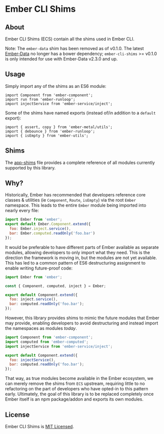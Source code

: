 Ember CLI Shims
===============

About
-----

Ember CLI Shims (ECS) contain all the shims used in Ember CLI.

Note: The `ember-data` shim has been removed as of v0.1.0. The latest 
[Ember-Data](https://github.com/emberjs/data) no longer has a bower dependency; 
`ember-cli-shims` >= v0.1.0 is only intended for use with Ember-Data v2.3.0 and up.

Usage
-----

Simply import any of the shims as an ES6 module:

```
import Component from 'ember-component';
import run from 'ember-runloop';
import injectService from 'ember-service/inject';
```

Some of the shims have named exports (instead of/in addition to a `default` export):

```
import { assert, copy } from 'ember-metal/utils';
import { debounce } from 'ember-runloop';
import { isEmpty } from 'ember-utils';
```

Shims
-----

The [app-shims](https://github.com/ember-cli/ember-cli-shims/blob/master/app-shims.js) 
file provides a complete reference of all modules currently supported by this library. 

Why?
----

Historically, Ember has recommended that developers reference core classes 
& utilities (ie `Component`, `Route`, `isEmpty`) via the root `Ember` namespace. 
This leads to the entire `Ember` module being imported into nearly every file:

```js
import Ember from 'ember';
export default Ember.Component.extend({
  foo: Ember.inject.service(),
  bar: Ember.computed.readOnly('foo.bar')
});
```

It would be preferable to have different parts of Ember available as separate modules, 
allowing developers to only import what they need. This is the direction the framework 
is moving in, but the modules are not yet available. This has led to a common pattern of 
ES6 destructuring assignment to enable writing future-proof code:

```js
import Ember from 'ember';

const { Component, computed, inject } = Ember;

export default Component.extend({
  foo: inject.service(),
  bar: computed.readOnly('foo.bar');
});
```

However, this library provides shims to mimic the future modules that Ember may provide, 
enabling developers to avoid destructuring and instead import the namespaces as modules *today*.

```js
import Component from 'ember-component';
import computed from 'ember-computed';
import injectService from 'ember-service/inject';

export default Component.extend({
  foo: injectService(),
  bar: computed.readOnly('foo.bar');
});
```

That way, as true modules become available in the Ember ecosystem, we can merely remove 
the shims from `ECS` upstream, requiring little to no refactoring on the part of 
developers who have opted-in to this pattern early. Ultimately, the goal of this 
library is to be replaced completely once Ember itself is an npm package/addon and exports its own modules.

License
-------

Ember CLI Shims is [MIT Licensed](https://github.com/stefanpenner/ember-cli-shims/blob/master/LICENSE.md).
